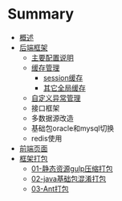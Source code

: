 # Summary

* [概述](README.md)
* [后端框架](hou-duan-kuang-jia.md)
  * [主要配置说明](hou-duan-kuang-jia/zhu-yao-pei-zhi-shuo-ming.md)
  * [缓存管理](hou-duan-kuang-jia/huan-cun-guan-li.md)
    * [session缓存](hou-duan-kuang-jia/huan-cun-guan-li/sessionhuan-cun.md)
    * [其它全局缓存](hou-duan-kuang-jia/huan-cun-guan-li/qi-ta-quan-ju-pei-zhi-huan-cun.md)
  * [自定义异常管理](hou-duan-kuang-jia/zi-ding-yi-yi-chang.md)
  * 接口框架
  * 多数据源改造
  * 基础包oracle和mysql切换
  * redis使用
* [前端页面](qian-duan-ye-mian.md)
* [框架打包](kuang-jia-da-bao.md)
  * [01-静态资源gulp压缩打包](kuang-jia-da-bao/01-jing-tai-zi-yuan-ya-suo-da-bao.md)
  * [02-java基础包混淆打包](kuang-jia-da-bao/02-javaji-chu-bao-hun-yao-da-bao.md)
  * [03-Ant打包](kuang-jia-da-bao/03-ant-da-bao.md)

